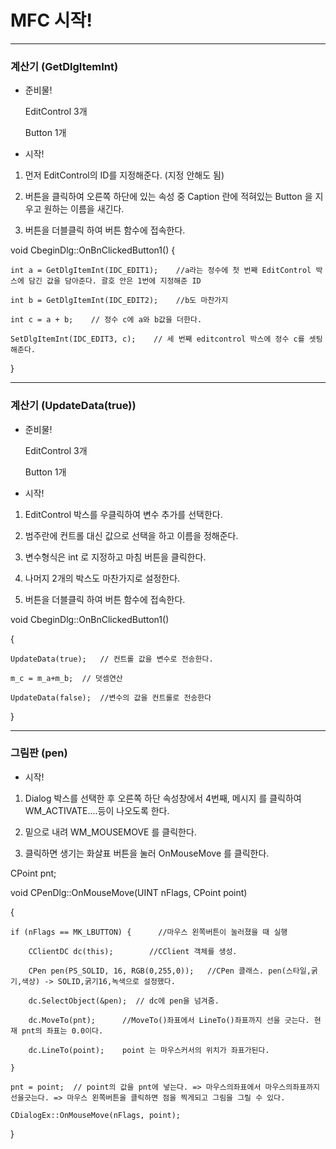 # MFC 시작!

---------------------------------------------------------------------------------------------------------------------------------------


### 계산기 (GetDlgItemInt)

* 준비물!
    
    EditControl 3개
    
    Button 1개
 
* 시작!

 1. 먼저 EditControl의 ID를 지정해준다. (지정 안해도 됨)
 
 2. 버튼을 클릭하여 오른쪽 하단에 있는 속성 중 Caption 란에 적혀있는 Button 을 지우고
 원하는 이름을 새긴다.
 
 3. 버튼을 더블클릭 하여 버튼 함수에 접속한다.



void CbeginDlg::OnBnClickedButton1()
{

	int a = GetDlgItemInt(IDC_EDIT1);    //a라는 정수에 첫 번째 EditControl 박스에 담긴 값을 담아준다. 괄호 안은 1번에 지정해준 ID
	
	int b = GetDlgItemInt(IDC_EDIT2);    //b도 마찬가지
	
	int c = a + b;    // 정수 c에 a와 b값을 더한다.
	
	SetDlgItemInt(IDC_EDIT3, c);    // 세 번째 editcontrol 박스에 정수 c를 셋팅해준다.

}

---------------------------------------------------------------------------------------------------------------------------------------


### 계산기 (UpdateData(true))

* 준비물!
    
    EditControl 3개
    
    Button 1개

* 시작!

 1. EditControl 박스를 우클릭하여 변수 추가를 선택한다.
 
 2. 범주란에 컨트롤 대신 값으로 선택을 하고 이름을 정해준다.
 
 3. 변수형식은 int 로 지정하고 마침 버튼을 클릭한다.
 
 4. 나머지 2개의 박스도 마찬가지로 설정한다.
 
 5. 버튼을 더블클릭 하여 버튼 함수에 접속한다.
 
 void CbeginDlg::OnBnClickedButton1()

{
	
	UpdateData(true);   // 컨트롤 값을 변수로 전송한다.
	
	m_c = m_a+m_b;  // 덧셈연산
	
	UpdateData(false);  //변수의 값을 컨트롤로 전송한다

}


---------------------------------------------------------------------------------------------------------------------------------------


### 그림판 (pen)

* 시작!

 1. Dialog 박스를 선택한 후 오른쪽 하단 속성창에서 4번째, 메시지 를 클릭하여 WM_ACTIVATE....등이 나오도록 한다.
 
 2. 밑으로 내려 WM_MOUSEMOVE 를 클릭한다.
 
 3. 클릭하면 생기는 화살표 버튼을 눌러 OnMouseMove 를 클릭한다.
 
 
 CPoint pnt;
 
 void CPenDlg::OnMouseMove(UINT nFlags, CPoint point)

{
	
	if (nFlags == MK_LBUTTON) {      //마우스 왼쪽버튼이 눌러졌을 때 실행
		
		CClientDC dc(this);        //CClient 객체를 생성.
		
		CPen pen(PS_SOLID, 16, RGB(0,255,0));   //CPen 클래스. pen(스타일,굵기,색상) -> SOLID,굵기16,녹색으로 설정했다.
		
		dc.SelectObject(&pen);  // dc에 pen을 넘겨줌.
		
		dc.MoveTo(pnt);      //MoveTo()좌표에서 LineTo()좌표까지 선을 긋는다. 현재 pnt의 좌표는 0.0이다.
		
		dc.LineTo(point);    point 는 마우스커서의 위치가 좌표가된다.
	
	}
	
	pnt = point;  // point의 값을 pnt에 넣는다. => 마우스의좌표에서 마우스의좌표까지 선을긋는다. => 마우스 왼쪽버튼을 클릭하면 점을 찍게되고 그림을 그릴 수 있다.
	
	CDialogEx::OnMouseMove(nFlags, point);

}
